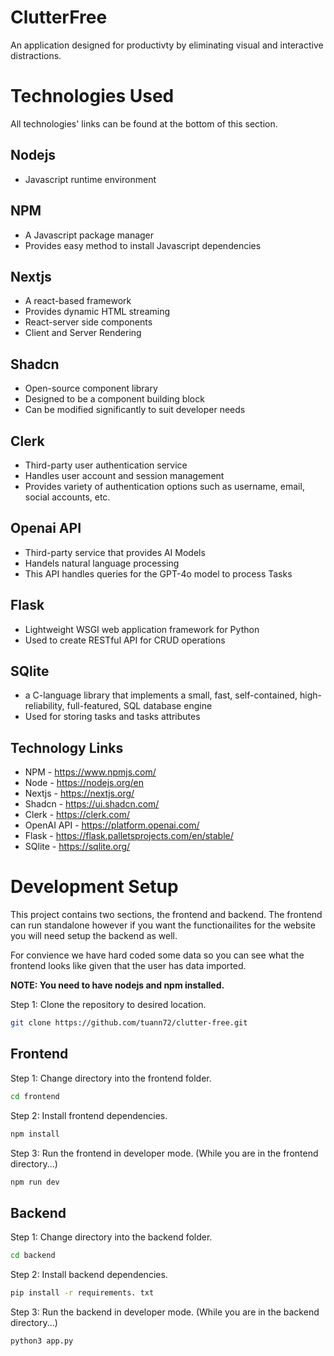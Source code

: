 # ClutterFree
An application designed for productivty by eliminating visual and interactive distractions.

# Technologies Used
All technologies' links can be found at the bottom of this section.

## Nodejs
- Javascript runtime environment

## NPM
- A Javascript package manager
- Provides easy method to install Javascript dependencies

## Nextjs
- A react-based framework
- Provides dynamic HTML streaming
- React-server side components
- Client and Server Rendering

## Shadcn
- Open-source component library
- Designed to be a component building block
- Can be modified significantly to suit developer needs

## Clerk
- Third-party user authentication service
- Handles user account and session management
- Provides variety of authentication options such as username, email, social accounts, etc.

## Openai API
- Third-party service that provides AI Models
- Handels natural language processing
- This API handles queries for the GPT-4o model to process Tasks

## Flask
-  Lightweight WSGI web application framework for Python
-  Used to create RESTful API for CRUD operations

## SQlite
- a C-language library that implements a small, fast, self-contained, high-reliability, full-featured, SQL database engine
- Used for storing tasks and tasks attributes

## Technology Links
- NPM - https://www.npmjs.com/
- Node - https://nodejs.org/en
- Nextjs - https://nextjs.org/
- Shadcn - https://ui.shadcn.com/
- Clerk - https://clerk.com/
- OpenAI API - https://platform.openai.com/
- Flask - https://flask.palletsprojects.com/en/stable/
- SQlite - https://sqlite.org/

# Development Setup

This project contains two sections, the frontend and backend. The frontend can run standalone however if you want the functionailites for the website you will need setup the backend as well.

For convience we have hard coded some data so you can see what the frontend looks like given that the user has data imported.

**NOTE: You need to have nodejs and npm installed.**

Step 1: Clone the repository to desired location.

```bash
git clone https://github.com/tuann72/clutter-free.git
```

## Frontend

Step 1: Change directory into the frontend folder.
```bash
cd frontend
```

Step 2: Install frontend dependencies.
```bash
npm install
```

Step 3: Run the frontend in developer mode. (While you are in the frontend directory...)
```bash
npm run dev
```

## Backend
Step 1: Change directory into the backend folder.
```bash
cd backend
```

Step 2: Install backend dependencies.
```bash
pip install -r requirements. txt
```

Step 3: Run the backend in developer mode. (While you are in the backend directory...)
```bash
python3 app.py
```
